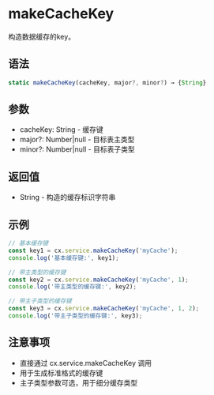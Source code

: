 # makeCacheKey

构造数据缓存的key。

## 语法

```javascript
static makeCacheKey(cacheKey, major?, minor?) → {String}
```

## 参数

- cacheKey: String - 缓存键
- major?: Number|null - 目标表主类型
- minor?: Number|null - 目标表子类型

## 返回值

- String - 构造的缓存标识字符串

## 示例

```javascript
// 基本缓存键
const key1 = cx.service.makeCacheKey('myCache');
console.log('基本缓存键:', key1);

// 带主类型的缓存键
const key2 = cx.service.makeCacheKey('myCache', 1);
console.log('带主类型的缓存键:', key2);

// 带主子类型的缓存键
const key3 = cx.service.makeCacheKey('myCache', 1, 2);
console.log('带主子类型的缓存键:', key3);
```

## 注意事项

- 直接通过 cx.service.makeCacheKey 调用
- 用于生成标准格式的缓存键
- 主子类型参数可选，用于细分缓存类型 